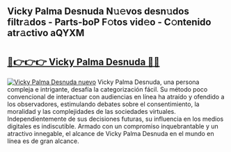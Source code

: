 ## Vicky Palma Desnuda N𝚞𝚎vos desn𝚞dos filtr𝚊dos - Parts-boP F𝚘tos vid𝚎o - C𝚘ntenido atr𝚊ctivo aQYXM

# <h2><a href="http://mbagry3.tromn.icu/?c=Vicky+Palma+Desnuda">🔗👉👉👉 Vicky Palma Desnuda 🔗🔗</a></h2>

[![Vicky Palma Desnuda nuevo](https://i.imgur.com/pEAQMta.gif)](http://mbagry3.tromn.icu/?c=Vicky+Palma+Desnuda)
Vicky Palma Desnuda, una persona compleja e intrigante, desafía la categorización fácil. Su método poco convencional de interactuar con audiencias en línea ha atraído y ofendido a los observadores, estimulando debates sobre el consentimiento, la moralidad y las complejidades de las sociedades virtuales. Independientemente de sus decisiones futuras, su influencia en los medios digitales es indiscutible. Armado con un compromiso inquebrantable y un atractivo innegable, el alcance de Vicky Palma Desnuda en el mundo en línea es de gran alcance.
